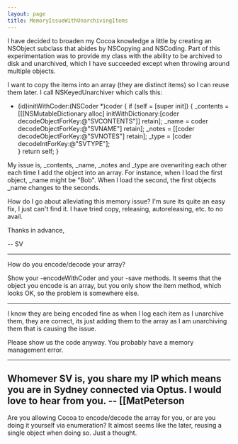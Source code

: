 ```yaml
---
layout: page
title: MemoryIssueWithUnarchivingItems
---
```


I have decided to broaden my Cocoa knowledge a little by creating an NSObject subclass that abides by NSCopying and NSCoding. Part of this experimentation was to provide my class with the ability to be archived to disk and unarchived, which I have succeeded except when throwing around multiple objects.

I want to copy the items into an array (they are distinct items) so I can reuse them later. I call NSKeyedUnarchiver which calls this:

    

- (id)initWithCoder:(NSCoder *)coder
{
    if (self = [super init])
    {
        _contents = [[[NSMutableDictionary alloc] initWithDictionary:[coder decodeObjectForKey:@"SVCONTENTS"]] retain]; 
        _name = coder decodeObjectForKey:@"SVNAME"] retain];
        _notes = [[coder decodeObjectForKey:@"SVNOTES"] retain];
        _type = [coder decodeIntForKey:@"SVTYPE"];        
    }
    return self;
}



My issue is, _contents, _name, _notes and _type are overwriting each other each time I add the object into an array. For instance, when I load the first object, _name might be "Bob". When I load the second, the first objects _name changes to the seconds.

How do I go about alleviating this memory issue? I'm sure its quite an easy fix, I just can't find it. I have tried copy, releasing, autoreleasing, etc. to no avail.

Thanks in advance,

-- SV

----

How do you encode/decode your array?

Show your     -encodeWithCoder and your     -save methods. It seems that the object you encode is an array, but you only show the item method, which looks OK, so the problem is somewhere else.

----

I know they are being encoded fine as when I log each item as I unarchive them, they are correct, its just adding them to the array as I am unarchiving them that is causing the issue.

Please show us the code anyway.  You probably have a memory management error.

----

Whomever SV is, you share my IP which means you are in Sydney connected via Optus. I would love to hear from you. -- [[MatPeterson
----
Are you allowing Cocoa to encode/decode the array for you, or are you doing it yourself via enumeration? It almost seems like the later, reusing a single object when doing so. Just a thought.

